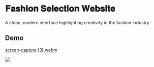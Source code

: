 # 𝐅𝐚𝐬𝐡𝐢𝐨𝐧 𝐒𝐞𝐥𝐞𝐜𝐭𝐢𝐨𝐧 𝐖𝐞𝐛𝐬𝐢𝐭𝐞

A clean, modern interface highlighting creativity in the fashion industry

 ## Demo
 [screen-capture (3).webm](https://github.com/user-attachments/assets/ab4b1d2a-1007-4cef-9da5-eaf4c4604e60)

![](https://media.licdn.com/dms/image/v2/D5622AQHN9Vfh8eIC0Q/feedshare-shrink_2048_1536/feedshare-shrink_2048_1536/0/1732802804706?e=1735776000&v=beta&t=Ug0XfpRvZNf6MF0HwjjsojyPXByRlQgix-_8rW8qPLM)
